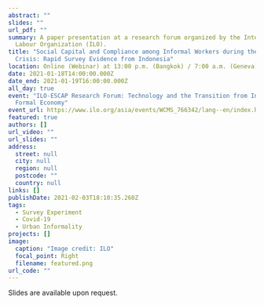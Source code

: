```yaml
---
abstract: ""
slides: ""
url_pdf: ""
summary: A paper presentation at a research forum organized by the International
  Labour Organization (ILO).
title: "Social Capital and Compliance among Informal Workers during the Covid-19
  Crisis: Rapid Survey Evidence from Indonesia"
location: Online (Webinar) at 13:00 p.m. (Bangkok) / 7:00 a.m. (Geneva)
date: 2021-01-18T14:00:00.000Z
date_end: 2021-01-19T16:00:00.000Z
all_day: true
event: "ILO-ESCAP Research Forum: Technology and the Transition from Informal to
  Formal Economy"
event_url: https://www.ilo.org/asia/events/WCMS_766342/lang--en/index.htm
featured: true
authors: []
url_video: ""
url_slides: ""
address:
  street: null
  city: null
  region: null
  postcode: ""
  country: null
links: []
publishDate: 2021-02-03T18:10:35.260Z
tags:
  - Survey Experiment
  - Covid-19
  - Urban Informality
projects: []
image:
  caption: "Image credit: ILO"
  focal_point: Right
  filename: featured.png
url_code: ""
---
```


Slides are available upon request.
